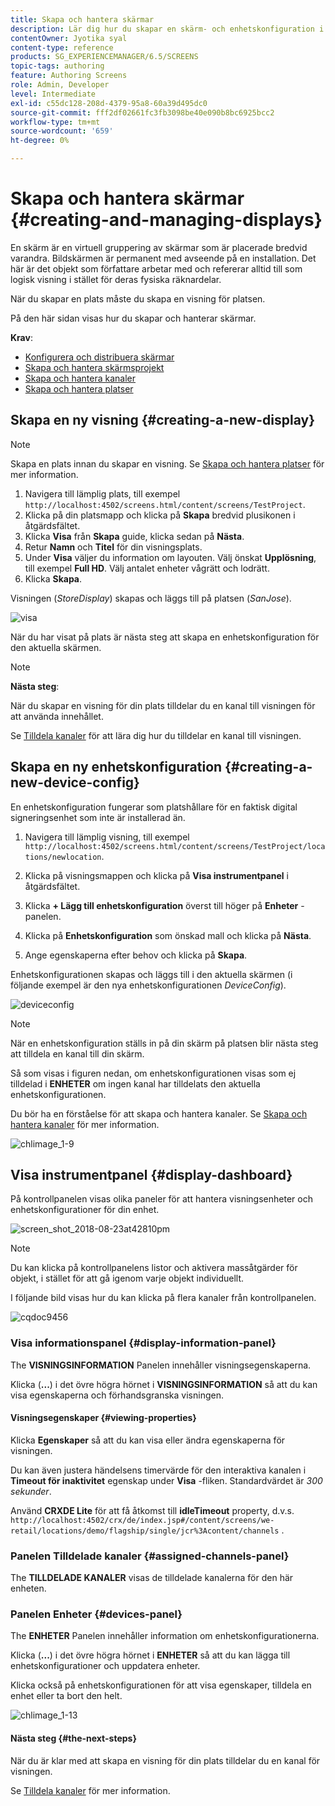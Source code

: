 ```yaml
---
title: Skapa och hantera skärmar
description: Lär dig hur du skapar en skärm- och enhetskonfiguration i AEM Screens. Lär dig även om kontrollpanelen för visning.
contentOwner: Jyotika syal
content-type: reference
products: SG_EXPERIENCEMANAGER/6.5/SCREENS
topic-tags: authoring
feature: Authoring Screens
role: Admin, Developer
level: Intermediate
exl-id: c55dc128-208d-4379-95a8-60a39d495dc0
source-git-commit: fff2df02661fc3fb3098be40e090b8bc6925bcc2
workflow-type: tm+mt
source-wordcount: '659'
ht-degree: 0%

---
```


# Skapa och hantera skärmar {#creating-and-managing-displays}

En skärm är en virtuell gruppering av skärmar som är placerade bredvid varandra. Bildskärmen är permanent med avseende på en installation. Det här är det objekt som författare arbetar med och refererar alltid till som logisk visning i stället för deras fysiska räknardelar.

När du skapar en plats måste du skapa en visning för platsen.

På den här sidan visas hur du skapar och hanterar skärmar.

**Krav**:

* [Konfigurera och distribuera skärmar](configuring-screens-introduction.md)
* [Skapa och hantera skärmsprojekt](creating-a-screens-project.md)
* [Skapa och hantera kanaler](managing-channels.md)
* [Skapa och hantera platser](managing-locations.md)

## Skapa en ny visning {#creating-a-new-display}

>[!NOTE]
>
>Skapa en plats innan du skapar en visning. Se [Skapa och hantera platser](managing-locations.md) för mer information.

1. Navigera till lämplig plats, till exempel `http://localhost:4502/screens.html/content/screens/TestProject`.
1. Klicka på din platsmapp och klicka på **Skapa** bredvid plusikonen i åtgärdsfältet.
1. Klicka **Visa** från **Skapa** guide, klicka sedan på **Nästa**.
1. Retur **Namn** och **Titel** för din visningsplats.
1. Under **Visa** väljer du information om layouten. Välj önskat **Upplösning**, till exempel **Full HD**. Välj antalet enheter vågrätt och lodrätt.
1. Klicka **Skapa**.

Visningen (*StoreDisplay*) skapas och läggs till på platsen (*SanJose*).

![visa](assets/display.gif)

När du har visat på plats är nästa steg att skapa en enhetskonfiguration för den aktuella skärmen.

>[!NOTE]
>
>**Nästa steg**:
>
>När du skapar en visning för din plats tilldelar du en kanal till visningen för att använda innehållet.
>
>Se [Tilldela kanaler](channel-assignment.md) för att lära dig hur du tilldelar en kanal till visningen.

## Skapa en ny enhetskonfiguration {#creating-a-new-device-config}

En enhetskonfiguration fungerar som platshållare för en faktisk digital signeringsenhet som inte är installerad än.

1. Navigera till lämplig visning, till exempel `http://localhost:4502/screens.html/content/screens/TestProject/locations/newlocation`.
1. Klicka på visningsmappen och klicka på **Visa instrumentpanel** i åtgärdsfältet.
1. Klicka **+ Lägg till enhetskonfiguration** överst till höger på **Enheter** -panelen.

1. Klicka på **Enhetskonfiguration** som önskad mall och klicka på **Nästa**.

1. Ange egenskaperna efter behov och klicka på **Skapa**.

Enhetskonfigurationen skapas och läggs till i den aktuella skärmen (i följande exempel är den nya enhetskonfigurationen *DeviceConfig*).

![deviceconfig](assets/deviceconfig.gif)

>[!NOTE]
>
>När en enhetskonfiguration ställs in på din skärm på platsen blir nästa steg att tilldela en kanal till din skärm.
>
>Så som visas i figuren nedan, om enhetskonfigurationen visas som ej tilldelad i **ENHETER** om ingen kanal har tilldelats den aktuella enhetskonfigurationen.
>
>Du bör ha en förståelse för att skapa och hantera kanaler. Se [Skapa och hantera kanaler](managing-channels.md) för mer information.

![chlimage_1-9](assets/chlimage_1-9.png)

## Visa instrumentpanel {#display-dashboard}

På kontrollpanelen visas olika paneler för att hantera visningsenheter och enhetskonfigurationer för din enhet.

![screen_shot_2018-08-23at42810pm](assets/screen_shot_2018-08-23at42810pm.png)

>[!NOTE]
>
>Du kan klicka på kontrollpanelens listor och aktivera massåtgärder för objekt, i stället för att gå igenom varje objekt individuellt.
>
>I följande bild visas hur du kan klicka på flera kanaler från kontrollpanelen.

![cqdoc9456](assets/cqdoc9456.gif)

### Visa informationspanel {#display-information-panel}

The **VISNINGSINFORMATION** Panelen innehåller visningsegenskaperna.

Klicka (**...**) i det övre högra hörnet i **VISNINGSINFORMATION** så att du kan visa egenskaperna och förhandsgranska visningen.


#### Visningsegenskaper {#viewing-properties}

Klicka **Egenskaper** så att du kan visa eller ändra egenskaperna för visningen.

Du kan även justera händelsens timervärde för den interaktiva kanalen i **Timeout för inaktivitet** egenskap under **Visa** -fliken. Standardvärdet är *300 sekunder*.

Använd **CRXDE Lite** för att få åtkomst till **idleTimeout** property, d.v.s. `http://localhost:4502/crx/de/index.jsp#/content/screens/we-retail/locations/demo/flagship/single/jcr%3Acontent/channels` .


### Panelen Tilldelade kanaler {#assigned-channels-panel}

The **TILLDELADE KANALER** visas de tilldelade kanalerna för den här enheten.


### Panelen Enheter {#devices-panel}

The **ENHETER** Panelen innehåller information om enhetskonfigurationerna.

Klicka (**...**) i det övre högra hörnet i **ENHETER** så att du kan lägga till enhetskonfigurationer och uppdatera enheter.

Klicka också på enhetskonfigurationen för att visa egenskaper, tilldela en enhet eller ta bort den helt.

![chlimage_1-13](assets/chlimage_1-13.png)

#### Nästa steg {#the-next-steps}

När du är klar med att skapa en visning för din plats tilldelar du en kanal för visningen.

Se [Tilldela kanaler](channel-assignment.md) för mer information.
